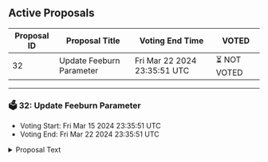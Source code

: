 ## Active Proposals

| Proposal ID | Proposal Title | Voting End Time | VOTED |
|-------------|----------------|-----------------|-------|
| 32 | Update Feeburn Parameter | Fri Mar 22 2024 23:35:51 UTC | ⏳ NOT VOTED |

---

### 🗳 32: Update Feeburn Parameter
- Voting Start: Fri Mar 15 2024 23:35:51 UTC
- Voting End: Fri Mar 22 2024 23:35:51 UTC

<details>
<summary>Proposal Text</summary>
 
This proposal aims to set the transaction-fee burn to 50%.
</details>
